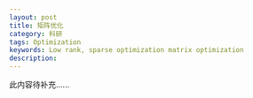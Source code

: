 ```yaml
---
layout: post
title: 矩阵优化
category: 科研
tags: Optimization
keywords: Low rank, sparse optimization matrix optimization
description: 
---
```


此内容待补充......
